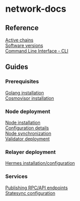 # network-docs


## Reference
[Active chains](references/active_networks.md)  
[Software versions](references/software_versions.md)  
[Command Line Interface - CLI](references/command_line_interface.md)  


## Guides

### Prerequisites
[Golang installation](prerequisites/install_golang.md)  
[Cosmovisor installation](prerequisites/install_cosmovisor.md)


### Node deployment
[Node installation](node_deployment/node_install.md)  
[Configuration details]()  
[Node synchronization](node_deployment/node_synchronization.md)  
[Validator deployment]()  


### Relayer deployment
[Hermes installation/configuration]()  


### Services
[Publishing RPC/API endpoints]()  
[Statesync configuration]()


